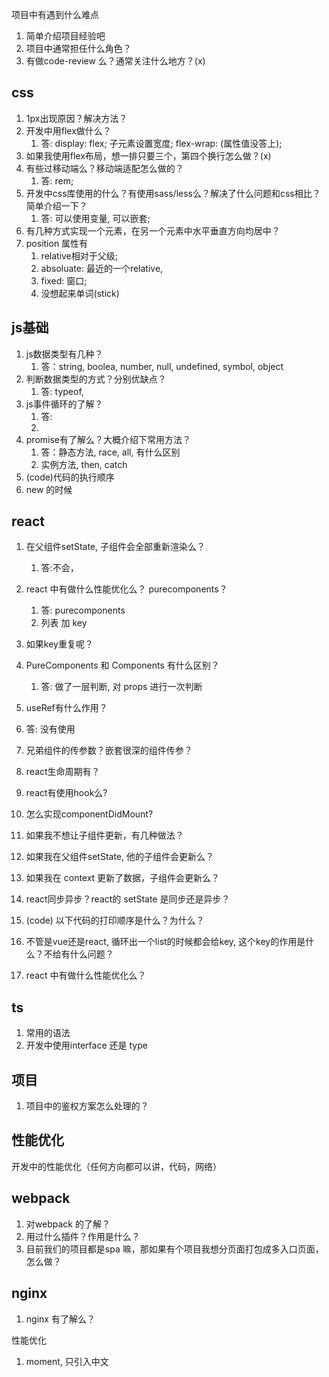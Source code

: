 项目中有遇到什么难点

1. 简单介绍项目经验吧
2. 项目中通常担任什么角色？
3. 有做code-review 么？通常关注什么地方？(x)

## css
1. 1px出现原因？解决方法？
2. 开发中用flex做什么？
   1. 答: display: flex; 子元素设置宽度; flex-wrap: (属性值没答上);
3. 如果我使用flex布局，想一排只要三个，第四个换行怎么做？(x)
4. 有些过移动端么？移动端适配怎么做的？
   1. 答: rem;
5. 开发中css库使用的什么？有使用sass/less么？解决了什么问题和css相比？简单介绍一下？
   1. 答: 可以使用变量, 可以嵌套;
6. 有几种方式实现一个元素，在另一个元素中水平垂直方向均居中？
7. position 属性有
   1. relative相对于父级;
   2. absoluate: 最近的一个relative,
   3. fixed: 窗口;
   4. 没想起来单词(stick)



## js基础
1. js数据类型有几种？
   1. 答：string, boolea, number, null, undefined, symbol, object
2. 判断数据类型的方式？分别优缺点？
   1. 答: typeof,
3. js事件循环的了解？
   1. 答:
   2.
4. promise有了解么？大概介绍下常用方法？
   1. 答：静态方法, race, all, 有什么区别
   2. 实例方法, then, catch
5. (code)代码的执行顺序
6. new 的时候



## react

1. 在父组件setState, 子组件会全部重新渲染么？
   1. 答:不会，
2. react 中有做什么性能优化么？ purecomponents？
   1. 答: purecomponents
   2. 列表 加 key
3. 如果key重复呢？
4. PureComponents 和 Components 有什么区别？
   1. 答: 做了一层判断, 对 props 进行一次判断
5.  useRef有什么作用？
   2. 答: 没有使用
6. 兄弟组件的传参数？嵌套很深的组件传参？






7. react生命周期有？
8. react有使用hook么?
9.  怎么实现componentDidMount?
10. 如果我不想让子组件更新，有几种做法？
11. 如果我在父组件setState, 他的子组件会更新么？
12. 如果我在  context 更新了数据，子组件会更新么？
13. react同步异步？react的 setState 是同步还是异步？
14. (code) 以下代码的打印顺序是什么？为什么？
15. 不管是vue还是react, 循环出一个list的时候都会给key, 这个key的作用是什么？不给有什么问题？
16. react 中有做什么性能优化么？



## ts
1. 常用的语法
2. 开发中使用interface 还是 type


## 项目

1. 项目中的鉴权方案怎么处理的？



## 性能优化
开发中的性能优化（任何方向都可以讲，代码，网络）


## webpack
1. 对webpack 的了解？
2. 用过什么插件？作用是什么？
3. 目前我们的项目都是spa 嘛，那如果有个项目我想分页面打包成多入口页面，怎么做？

## nginx
1. nginx 有了解么？





性能优化
1. moment, 只引入中文



